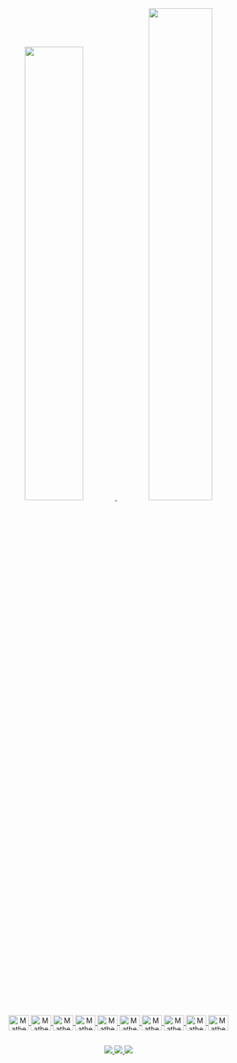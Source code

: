 <div align="center">
  
  <a href="https://github.com/matheusso-br">
    
  <img width="48%" src="https://github-readme-stats.vercel.app/api?username=matheusso-br&show_icons=true&theme=dark&include_all_commits=true&count_private=true"/>
  <img width="50%" src="https://github-readme-stats.vercel.app/api/top-langs/?username=matheusso-br&layout=compact&langs_count=7&theme=dark"/>
    
</div>

  ##
  
<div style="display: inline_block" align="center"><br>
  
  <img align="center" alt="Matheus-VSCode" height="30" width="40" src="https://cdn.jsdelivr.net/gh/devicons/devicon/icons/vscode/vscode-original.svg">
  <img align="center" alt="Matheus-HTML5" height="30" width="40" src="https://cdn.jsdelivr.net/gh/devicons/devicon/icons/html5/html5-original.svg">
  <img align="center" alt="Matheus-CSS3" height="30" width="40" src="https://cdn.jsdelivr.net/gh/devicons/devicon/icons/css3/css3-original.svg">
  <img align="center" alt="Matheus-Bootstrap" height="30" width="40" src="https://cdn.jsdelivr.net/gh/devicons/devicon/icons/bootstrap/bootstrap-original.svg">
  <img align="center" alt="Matheus-JavaScript" height="30" width="40" src="https://cdn.jsdelivr.net/gh/devicons/devicon/icons/javascript/javascript-original.svg">
  <img align="center" alt="Matheus-React" height="30" width="40" src="https://cdn.jsdelivr.net/gh/devicons/devicon/icons/react/react-original.svg">
  <img align="center" alt="Matheus-PHP" height="30" width="40" src="https://cdn.jsdelivr.net/gh/devicons/devicon/icons/php/php-original.svg">
  <img align="center" alt="Matheus-MySQL" height="30" width="40" src="https://cdn.jsdelivr.net/gh/devicons/devicon/icons/mysql/mysql-original-wordmark.svg">
  <img align="center" alt="Matheus-Python" height="30" width="40" src="https://cdn.jsdelivr.net/gh/devicons/devicon/icons/python/python-original.svg">
  <img align="center" alt="Matheus-Git" height="30" width="40" src="https://cdn.jsdelivr.net/gh/devicons/devicon/icons/git/git-original.svg">
  
</div>
 
  ##
  
<div align="center">

  <a href = "https://www.linkedin.com/in/matheussobr/">
    <img src= "https://img.shields.io/badge/LinkedIn-0077B5?style=for-the-badge&logo=linkedin&logoColor=white">
  </a>
  
  <a href = "mailto:matheuss.oliveira@outlook.com.br">
    <img src= "https://img.shields.io/badge/Microsoft_Outlook-0078D4?style=for-the-badge&logo=microsoft-outlook&logoColor=white" target="_blank">
  </a>
  
  <a href = "https://open.spotify.com/user/5yv84xco2auf3v33k7fe4bzgs">
    <img src= "https://img.shields.io/badge/Spotify-1ED760?&style=for-the-badge&logo=spotify&logoColor=white">
  </a>
  
</div>
